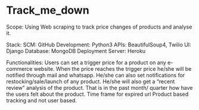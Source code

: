# Track_me_down

Scope:
Using Web scraping to track price changes of products and analyse it.

Stack:
SCM: GitHub
Development: Python3
APIs: BeautifulSoup4, Twilio
UI: Django
Database: MongoDB
Deployment Server: Heroku


Functionalities:
Users can set a trigger price for a product on any e-commerce website. When the price reaches the trigger price he/she will be notified through mail and whatsapp.
He/she can also set notifications for restocking/sale/launch of any product. 
He/she will also get a “recent review” analysis of the product. That is in the past month/ quarter how have the users felt about the product.
Time frame for expired url
Product based tracking and not user based.


